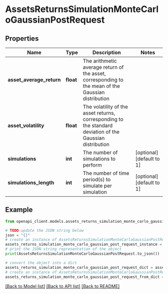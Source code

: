 # AssetsReturnsSimulationMonteCarloGaussianPostRequest


## Properties

Name | Type | Description | Notes
------------ | ------------- | ------------- | -------------
**asset_average_return** | **float** | The arithmetic average return of the asset, corresponding to the mean of the Gaussian distribution | 
**asset_volatility** | **float** | The volatility of the asset returns, corresponding to the standard deviation of the Gaussian distribution | 
**simulations** | **int** | The number of simulations to perform | [optional] [default to 1]
**simulations_length** | **int** | The number of time period(s) to simulate per simulation | [optional] [default to 1]

## Example

```python
from openapi_client.models.assets_returns_simulation_monte_carlo_gaussian_post_request import AssetsReturnsSimulationMonteCarloGaussianPostRequest

# TODO update the JSON string below
json = "{}"
# create an instance of AssetsReturnsSimulationMonteCarloGaussianPostRequest from a JSON string
assets_returns_simulation_monte_carlo_gaussian_post_request_instance = AssetsReturnsSimulationMonteCarloGaussianPostRequest.from_json(json)
# print the JSON string representation of the object
print(AssetsReturnsSimulationMonteCarloGaussianPostRequest.to_json())

# convert the object into a dict
assets_returns_simulation_monte_carlo_gaussian_post_request_dict = assets_returns_simulation_monte_carlo_gaussian_post_request_instance.to_dict()
# create an instance of AssetsReturnsSimulationMonteCarloGaussianPostRequest from a dict
assets_returns_simulation_monte_carlo_gaussian_post_request_from_dict = AssetsReturnsSimulationMonteCarloGaussianPostRequest.from_dict(assets_returns_simulation_monte_carlo_gaussian_post_request_dict)
```
[[Back to Model list]](../README.md#documentation-for-models) [[Back to API list]](../README.md#documentation-for-api-endpoints) [[Back to README]](../README.md)


